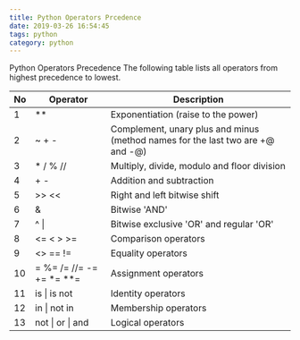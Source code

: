```yaml
---
title: Python Operators Prcedence
date: 2019-03-26 16:54:45
tags: python
category: python
---
```

Python Operators Precedence
The following table lists all operators from highest precedence to lowest.


No |	Operator | Description 
-|-|-
1	| ** | Exponentiation (raise to the power)
2	| ~ + - | Complement, unary plus and minus (method names for the last two are +@ and -@)
3 |	* / % // | Multiply, divide, modulo and floor division
4	| + - | Addition and subtraction
5	| >> << | Right and left bitwise shift
6	| & | Bitwise 'AND'
7	| ^ \| | Bitwise exclusive 'OR' and regular 'OR'
8	| <= < > >= | Comparison operators
9	| <> == != | Equality operators
10	| = %= /= //= -= += *= **= | Assignment operators
11	|  is \| is not | Identity operators
12	| in \| not in |Membership operators
13 |	not \| or \| and | Logical operators